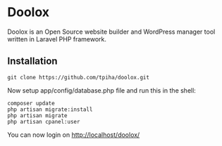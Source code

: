 Doolox
======

Doolox is an Open Source website builder and WordPress manager tool written in Laravel PHP framework.

## Installation ##

```
git clone https://github.com/tpiha/doolox.git
```

Now setup app/config/database.php file and run this in the shell:

```
composer update
php artisan migrate:install
php artisan migrate
php artisan cpanel:user
```

You can now login on [http://localhost/doolox/](http://localhost/doolox/)